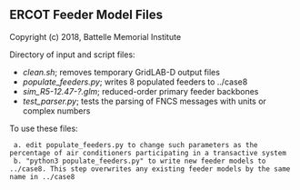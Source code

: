 ERCOT Feeder Model Files
------------------------

Copyright (c) 2018, Battelle Memorial Institute

Directory of input and script files:

 - *clean.sh*; removes temporary GridLAB-D output files
 - *populate_feeders.py*; writes 8 populated feeders to ../case8
 - *sim_R5-12.47-?.glm*; reduced-order primary feeder backbones
 - *test_parser.py*; tests the parsing of FNCS messages with units or complex numbers

To use these files:

	 a. edit populate_feeders.py to change such parameters as the percentage of air conditioners participating in a transactive system
	 b. "python3 populate_feeders.py" to write new feeder models to ../case8. This step overwrites any existing feeder models by the same name in ../case8

